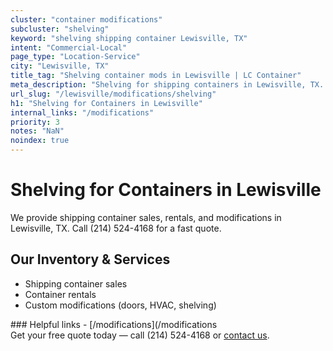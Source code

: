 ```yaml
---
cluster: "container modifications"
subcluster: "shelving"
keyword: "shelving shipping container Lewisville, TX"
intent: "Commercial-Local"
page_type: "Location-Service"
city: "Lewisville, TX"
title_tag: "Shelving container mods in Lewisville | LC Container"
meta_description: "Shelving for shipping containers in Lewisville, TX. Local fabrication & pro install. LC Container — Since 2003. Get a quote."
url_slug: "/lewisville/modifications/shelving"
h1: "Shelving for Containers in Lewisville"
internal_links: "/modifications"
priority: 3
notes: "NaN"
noindex: true
---
```


# Shelving for Containers in Lewisville

We provide shipping container sales, rentals, and modifications in Lewisville, TX. Call (214) 524-4168 for a fast quote.

## Our Inventory & Services
- Shipping container sales
- Container rentals
- Custom modifications (doors, HVAC, shelving)

<div data-section="internal-links">
### Helpful links
- [/modifications](/modifications
</div>

<div data-section="cta">
Get your free quote today — call (214) 524-4168 or <a href="/contact">contact us</a>.
</div>

<script type="application/ld+json">{"@context":"https://schema.org","@type":"FAQPage","mainEntity":[{"@type":"Question","name":"How much does delivery cost in Lewisville, TX?","acceptedAnswer":{"@type":"Answer","text":"Delivery costs vary by distance and container size. Most deliveries in Lewisville, TX range from $150-$300. Call (214) 524-4168 for an exact quote based on your specific location."}},{"@type":"Question","name":"Do you offer financing or payment plans?","acceptedAnswer":{"@type":"Answer","text":"We accept major credit cards, checks, and can discuss commercial terms for bulk purchases. Call (214) 524-4168 to discuss options."}},{"@type":"Question","name":"Can you customize containers in Lewisville, TX?","acceptedAnswer":{"@type":"Answer","text":"Yes — we perform modifications like doors, HVAC, insulation, and shelving. Request a custom quote at (214) 524-4168 or via our contact form."}}]}</script>
